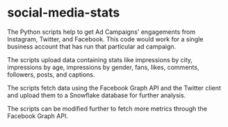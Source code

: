 # social-media-stats


The Python scripts help to get Ad Campaigns' engagements from Instagram, Twitter, and Facebook. This code would work for a single business account that has run that particular ad campaign. 

The scripts upload data containing stats like impressions by city, impressions by age, impressions by gender, fans, likes, comments, followers, posts, and captions.

The scripts fetch data using the Facebook Graph API and the Twitter client and upload them to a Snowflake database for further analysis. 

The scripts can be modified further to fetch more metrics through the Facebook Graph API. 

